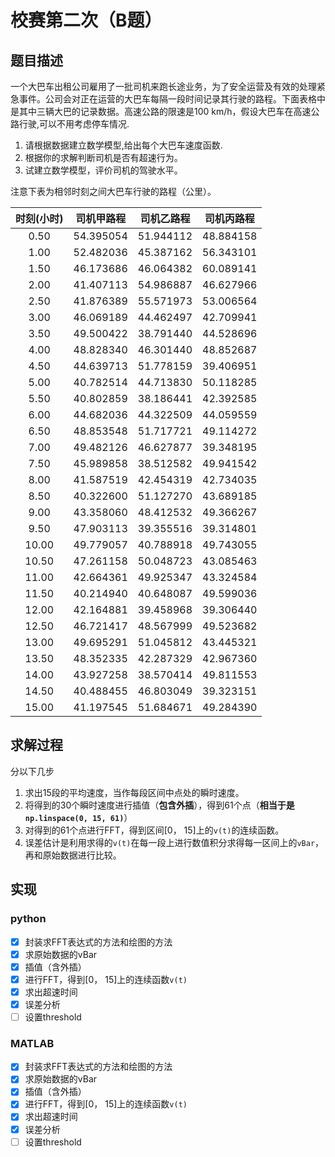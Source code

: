 校赛第二次（B题）
===

题目描述
---
一个大巴车出租公司雇用了一批司机来跑长途业务，为了安全运营及有效的处理紧急事件。公司会对正在运营的大巴车每隔一段时间记录其行驶的路程。下面表格中是其中三辆大巴的记录数据。高速公路的限速是100 km/h，假设大巴车在高速公路行驶,可以不用考虑停车情况.

1. 请根据数据建立数学模型,给出每个大巴车速度函数.
2. 根据你的求解判断司机是否有超速行为。
3. 试建立数学模型，评价司机的驾驶水平。

注意下表为相邻时刻之间大巴车行驶的路程（公里）。

|时刻(小时)|司机甲路程|司机乙路程|司机丙路程|
|:---:|:---:|:---:|:---:|
|0.50|54.395054|51.944112|48.884158|
|1.00|52.482036|45.387162|56.343101|
|1.50|46.173686|46.064382|60.089141|
|2.00|41.407113|54.986887|46.627966|
|2.50|41.876389|55.571973|53.006564|
|3.00|46.069189|44.462497|42.709941|
|3.50|49.500422|38.791440|44.528696|
|4.00|48.828340|46.301440|48.852687|
|4.50|44.639713|51.778159|39.406951|
|5.00|40.782514|44.713830|50.118285|
|5.50|40.802859|38.186441|42.392585|
|6.00|44.682036|44.322509|44.059559|
|6.50|48.853548|51.717721|49.114272|
|7.00|49.482126|46.627877|39.348195|
|7.50|45.989858|38.512582|49.941542|
|8.00|41.587519|42.454319|42.734035|
|8.50|40.322600|51.127270|43.689185|
|9.00|43.358060|48.412532|49.366267|
|9.50|47.903113|39.355516|39.314801|
|10.00|49.779057|40.788918|49.743055|
|10.50|47.261158|50.048723|43.085463|
|11.00|42.664361|49.925347|43.324584|
|11.50|40.214940|40.648087|49.599036|
|12.00|42.164881|39.458968|39.306440|
|12.50|46.721417|48.567999|49.523682|
|13.00|49.695291|51.045812|43.445321|
|13.50|48.352335|42.287329|42.967360|
|14.00|43.927258|38.570414|49.811553|
|14.50|40.488455|46.803049|39.323151|
|15.00|41.197545|51.684671|49.284390|



求解过程
---
分以下几步
1. 求出15段的平均速度，当作每段区间中点处的瞬时速度。
2. 将得到的30个瞬时速度进行插值（**包含外插**），得到61个点（**相当于是`np.linspace(0, 15, 61)`**）
3. 对得到的61个点进行FFT，得到区间[0， 15]上的`v(t)`的连续函数。
4. 误差估计是利用求得的`v(t)`在每一段上进行数值积分求得每一区间上的`vBar`，再和原始数据进行比较。




实现
---

### python
- [x] 封装求FFT表达式的方法和绘图的方法
- [x] 求原始数据的vBar
- [x] 插值（含外插）
- [x] 进行FFT，得到[0， 15]上的连续函数`v(t)`
- [x] 求出超速时间
- [x] 误差分析
- [ ] 设置threshold

### MATLAB
- [x] 封装求FFT表达式的方法和绘图的方法
- [x] 求原始数据的vBar
- [x] 插值（含外插）
- [x] 进行FFT，得到[0， 15]上的连续函数`v(t)`
- [x] 求出超速时间
- [x] 误差分析
- [ ] 设置threshold